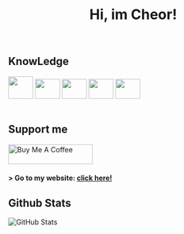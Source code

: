 <div align="center">
  <h1>Hi, im Cheor!</h1>
  
  </div>
    <br>
    <h2>KnowLedge</h2>
    
<img width="50" height="45" src="https://cdn.jsdelivr.net/gh/devicons/devicon/icons/python/python-original.svg" />
    
<img width="50" height="40" src="https://cdn.jsdelivr.net/gh/devicons/devicon/icons/css3/css3-original.svg" />
    
<img width="50" height="40" src="https://cdn.jsdelivr.net/gh/devicons/devicon/icons/html5/html5-original.svg" />
    
<img width="50" height="40" src="https://cdn.jsdelivr.net/gh/devicons/devicon/icons/javascript/javascript-original.svg" />
    
<img width="50" height="40" src="https://cdn.jsdelivr.net/gh/devicons/devicon/icons/arduino/arduino-original.svg" />
    
  </div>
  <br>

  <br>

</div>
<h2>Support me</h2>
<img src="https://cdn.buymeacoffee.com/buttons/default-red.png" alt="Buy Me A Coffee" height="40" width="170" >
<h4> > Go to my website: <a href="https://cheor.com.br"> click here! </h4></a>
<h2>Github Stats</h2>
<p><img src="https://github-readme-stats.vercel.app/api?username=ch3or&amp;show_icons=true" alt="GitHub Stats"></p>
